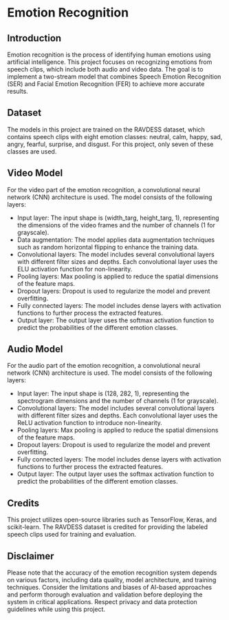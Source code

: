 # Emotion Recognition

## Introduction
Emotion recognition is the process of identifying human emotions using artificial intelligence. This project focuses on recognizing emotions from speech clips, which include both audio and video data. The goal is to implement a two-stream model that combines Speech Emotion Recognition (SER) and Facial Emotion Recognition (FER) to achieve more accurate results.

## Dataset
The models in this project are trained on the RAVDESS dataset, which contains speech clips with eight emotion classes: neutral, calm, happy, sad, angry, fearful, surprise, and disgust. For this project, only seven of these classes are used.

## Video Model
For the video part of the emotion recognition, a convolutional neural network (CNN) architecture is used. The model consists of the following layers:

- Input layer: The input shape is (width_targ, height_targ, 1), representing the dimensions of the video frames and the number of channels (1 for grayscale).
- Data augmentation: The model applies data augmentation techniques such as random horizontal flipping to enhance the training data.
- Convolutional layers: The model includes several convolutional layers with different filter sizes and depths. Each convolutional layer uses the ELU activation function for non-linearity.
- Pooling layers: Max pooling is applied to reduce the spatial dimensions of the feature maps.
- Dropout layers: Dropout is used to regularize the model and prevent overfitting.
- Fully connected layers: The model includes dense layers with activation functions to further process the extracted features.
- Output layer: The output layer uses the softmax activation function to predict the probabilities of the different emotion classes.

## Audio Model
For the audio part of the emotion recognition, a convolutional neural network (CNN) architecture is used. The model consists of the following layers:

- Input layer: The input shape is (128, 282, 1), representing the spectrogram dimensions and the number of channels (1 for grayscale).
- Convolutional layers: The model includes several convolutional layers with different filter sizes and depths. Each convolutional layer uses the ReLU activation function to introduce non-linearity.
- Pooling layers: Max pooling is applied to reduce the spatial dimensions of the feature maps.
- Dropout layers: Dropout is used to regularize the model and prevent overfitting.
- Fully connected layers: The model includes dense layers with activation functions to further process the extracted features.
- Output layer: The output layer uses the softmax activation function to predict the probabilities of the different emotion classes.



## Credits
This project utilizes open-source libraries such as TensorFlow, Keras, and scikit-learn. The RAVDESS dataset is credited for providing the labeled speech clips used for training and evaluation.

## Disclaimer
Please note that the accuracy of the emotion recognition system depends on various factors, including data quality, model architecture, and training techniques. Consider the limitations and biases of AI-based approaches and perform thorough evaluation and validation before deploying the system in critical applications. Respect privacy and data protection guidelines while using this project.


